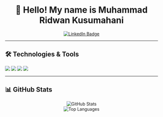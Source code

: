 <h1 align="center">👋 Hello! My name is Muhammad Ridwan Kusumahani</h1>

<p align="center">
  <a href="https://www.linkedin.com/in/muhammad-ridwan-kusumahani-5210722a9/">
    <img src="https://img.shields.io/badge/LinkedIn-%231877F2?style=for-the-badge&logo=linkedin&logoColor=white" alt="LinkedIn Badge"/>
  </a>
</p>

---

## 🛠️ Technologies & Tools

<p>
  <img src="https://img.shields.io/badge/-Python-3776AB?style=flat&logo=python&logoColor=white"/>
  <img src="https://img.shields.io/badge/-CSS3-1572B6?style=flat&logo=css3&logoColor=white"/>
  <img src="https://img.shields.io/badge/-HTML5-E34F26?style=flat&logo=html5&logoColor=white"/>
  <img src="https://img.shields.io/badge/-JavaScript-F7DF1E?style=flat&logo=javascript&logoColor=black"/>

---

## 📊 GitHub Stats

<p align="center">
  <img src="https://github-readme-stats.vercel.app/api?username=misuminitt&show_icons=true&theme=radical" alt="GitHub Stats"/>
  <br>
  <img src="https://github-readme-stats.vercel.app/api/top-langs/?username=misuminitt&layout=compact&theme=radical" alt="Top Languages"/>
</p>
